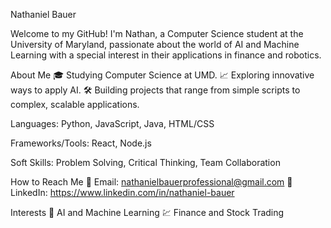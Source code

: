 Nathaniel Bauer

Welcome to my GitHub! I'm Nathan, a Computer Science student at the University of Maryland, passionate about the world of AI and Machine Learning with a special interest in their applications in finance and robotics.

About Me
🎓 Studying Computer Science at UMD.
📈 Exploring innovative ways to apply AI.
🛠️ Building projects that range from simple scripts to complex, scalable applications.

Languages: Python, JavaScript, Java, HTML/CSS

Frameworks/Tools: React, Node.js

Soft Skills: Problem Solving, Critical Thinking, Team Collaboration

How to Reach Me
📧 Email: nathanielbauerprofessional@gmail.com
🔗 LinkedIn: https://www.linkedin.com/in/nathaniel-bauer

Interests
🤖 AI and Machine Learning
💹 Finance and Stock Trading

